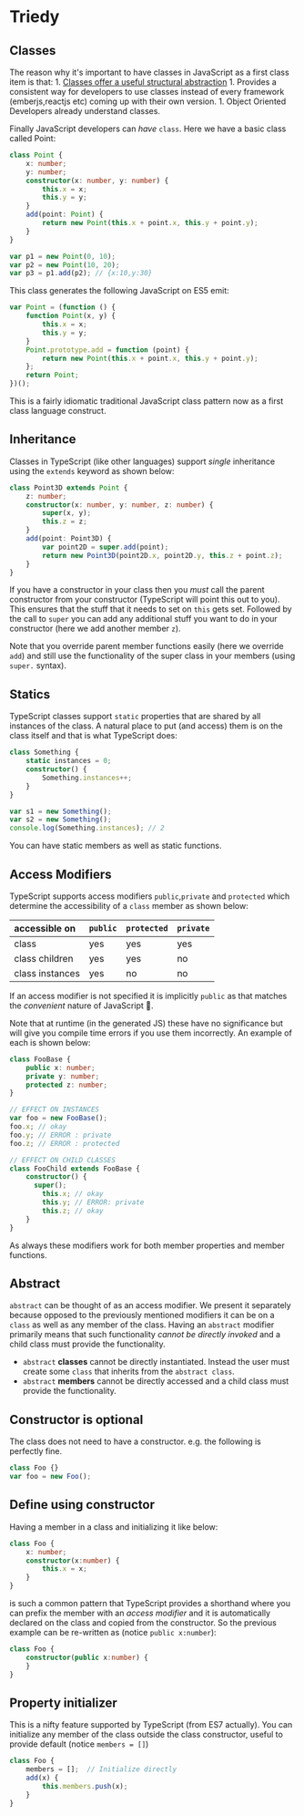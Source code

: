 # Triedy

## Classes

The reason why it's important to have classes in JavaScript as a first class item is that: 1. [Classes offer a useful structural abstraction](../../main-1/classesareuseful.md) 1. Provides a consistent way for developers to use classes instead of every framework \(emberjs,reactjs etc\) coming up with their own version. 1. Object Oriented Developers already understand classes.

Finally JavaScript developers can _have_ `class`. Here we have a basic class called Point:

```typescript
class Point {
    x: number;
    y: number;
    constructor(x: number, y: number) {
        this.x = x;
        this.y = y;
    }
    add(point: Point) {
        return new Point(this.x + point.x, this.y + point.y);
    }
}

var p1 = new Point(0, 10);
var p2 = new Point(10, 20);
var p3 = p1.add(p2); // {x:10,y:30}
```

This class generates the following JavaScript on ES5 emit:

```typescript
var Point = (function () {
    function Point(x, y) {
        this.x = x;
        this.y = y;
    }
    Point.prototype.add = function (point) {
        return new Point(this.x + point.x, this.y + point.y);
    };
    return Point;
})();
```

This is a fairly idiomatic traditional JavaScript class pattern now as a first class language construct.

## Inheritance

Classes in TypeScript \(like other languages\) support _single_ inheritance using the `extends` keyword as shown below:

```typescript
class Point3D extends Point {
    z: number;
    constructor(x: number, y: number, z: number) {
        super(x, y);
        this.z = z;
    }
    add(point: Point3D) {
        var point2D = super.add(point);
        return new Point3D(point2D.x, point2D.y, this.z + point.z);
    }
}
```

If you have a constructor in your class then you _must_ call the parent constructor from your constructor \(TypeScript will point this out to you\). This ensures that the stuff that it needs to set on `this` gets set. Followed by the call to `super` you can add any additional stuff you want to do in your constructor \(here we add another member `z`\).

Note that you override parent member functions easily \(here we override `add`\) and still use the functionality of the super class in your members \(using `super.` syntax\).

## Statics

TypeScript classes support `static` properties that are shared by all instances of the class. A natural place to put \(and access\) them is on the class itself and that is what TypeScript does:

```typescript
class Something {
    static instances = 0;
    constructor() {
        Something.instances++;
    }
}

var s1 = new Something();
var s2 = new Something();
console.log(Something.instances); // 2
```

You can have static members as well as static functions.

## Access Modifiers

TypeScript supports access modifiers `public`,`private` and `protected` which determine the accessibility of a `class` member as shown below:

| accessible on | `public` | `protected` | `private` |
| :--- | :--- | :--- | :--- |
| class | yes | yes | yes |
| class children | yes | yes | no |
| class instances | yes | no | no |

If an access modifier is not specified it is implicitly `public` as that matches the _convenient_ nature of JavaScript 🌹.

Note that at runtime \(in the generated JS\) these have no significance but will give you compile time errors if you use them incorrectly. An example of each is shown below:

```typescript
class FooBase {
    public x: number;
    private y: number;
    protected z: number;
}

// EFFECT ON INSTANCES
var foo = new FooBase();
foo.x; // okay
foo.y; // ERROR : private
foo.z; // ERROR : protected

// EFFECT ON CHILD CLASSES
class FooChild extends FooBase {
    constructor() {
      super();
        this.x; // okay
        this.y; // ERROR: private
        this.z; // okay
    }
}
```

As always these modifiers work for both member properties and member functions.

## Abstract

`abstract` can be thought of as an access modifier. We present it separately because opposed to the previously mentioned modifiers it can be on a `class` as well as any member of the class. Having an `abstract` modifier primarily means that such functionality _cannot be directly invoked_ and a child class must provide the functionality.

* `abstract` **classes** cannot be directly instantiated. Instead the user must create some `class` that inherits from the `abstract class`.
* `abstract` **members** cannot be directly accessed and a child class must provide the functionality.

## Constructor is optional

The class does not need to have a constructor. e.g. the following is perfectly fine.

```typescript
class Foo {}
var foo = new Foo();
```

## Define using constructor

Having a member in a class and initializing it like below:

```typescript
class Foo {
    x: number;
    constructor(x:number) {
        this.x = x;
    }
}
```

is such a common pattern that TypeScript provides a shorthand where you can prefix the member with an _access modifier_ and it is automatically declared on the class and copied from the constructor. So the previous example can be re-written as \(notice `public x:number`\):

```typescript
class Foo {
    constructor(public x:number) {
    }
}
```

## Property initializer

This is a nifty feature supported by TypeScript \(from ES7 actually\). You can initialize any member of the class outside the class constructor, useful to provide default \(notice `members = []`\)

```typescript
class Foo {
    members = [];  // Initialize directly
    add(x) {
        this.members.push(x);
    }
}
```


